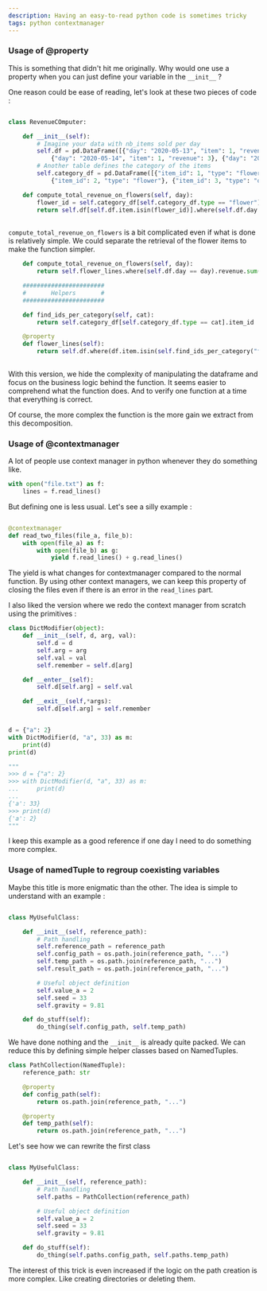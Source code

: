 ```yaml
---
description: Having an easy-to-read python code is sometimes tricky
tags: python contextmanager 
---
```



### Usage of @property

This is something that didn't hit me originally. Why would one use a property when you can just define your variable in the `__init__` ?

One reason could be ease of reading, let's look at these two pieces of code : 


```python

class RevenueCOmputer:

    def __init__(self):
        # Imagine your data with nb_items sold per day
        self.df = pd.DataFrame([{"day": "2020-05-13", "item": 1, "revenue": 10}, 
            {"day": "2020-05-14", "item": 1, "revenue": 3}, {"day": "2020-05-13", "item": 2, "revenue": 5}])
        # Another table defines the category of the items
        self.category_df = pd.DataFrame([{"item_id": 1, "type": "flower"}, 
            {"item_id": 2, "type": "flower"}, {"item_id": 3, "type": "other"}])

    def compute_total_revenue_on_flowers(self, day):
        flower_id = self.category_df[self.category_df.type == "flower"].item_id
        return self.df[self.df.item.isin(flower_id)].where(self.df.day == day).revenue.sum()
        
```

`compute_total_revenue_on_flowers` is a bit complicated even if what is done is relatively simple.
We could separate the retrieval of the flower items to make the function simpler.

```python
    def compute_total_revenue_on_flowers(self, day):
        return self.flower_lines.where(self.df.day == day).revenue.sum()

    #######################
    #       Helpers       #
    #######################

    def find_ids_per_category(self, cat):
        return self.category_df[self.category_df.type == cat].item_id

    @property
    def flower_lines(self):
        return self.df.where(df.item.isin(self.find_ids_per_category("flower")))
    
```

With this version, we hide the complexity of manipulating the dataframe and focus on the business logic behind the function.
It seems easier to comprehend what the function does. And to verify one function at a time that everything is correct.

Of course, the more complex the function is the more gain we extract from this decomposition.


### Usage of @contextmanager

A lot of people use context manager in python whenever they do something like.

```python
with open("file.txt") as f:
    lines = f.read_lines()
```

But defining one is less usual. Let's see a silly example :

```python

@contextmanager
def read_two_files(file_a, file_b):
    with open(file_a) as f:
        with open(file_b) as g:
            yield f.read_lines() + g.read_lines()

```

The yield is what changes for contextmanager compared to the normal function. 
By using other context managers, we can keep this property of closing the files even if there is an error in the `read_lines` part.


I also liked the version where we redo the context manager from scratch using the primitives : 

```python
class DictModifier(object):
    def __init__(self, d, arg, val):
        self.d = d
        self.arg = arg
        self.val = val
        self.remember = self.d[arg]

    def __enter__(self):
        self.d[self.arg] = self.val

    def __exit__(self,*args):
        self.d[self.arg] = self.remember


d = {"a": 2}
with DictModifier(d, "a", 33) as m:
    print(d)
print(d)

"""
>>> d = {"a": 2}
>>> with DictModifier(d, "a", 33) as m:
...     print(d)
...
{'a': 33}
>>> print(d)
{'a': 2}
"""
```

I keep this example as a good reference if one day I need to do something more complex.


### Usage of namedTuple to regroup coexisting variables

Maybe this title is more enigmatic than the other. The idea is simple to understand with an example :

```python

class MyUsefulClass:

    def __init__(self, reference_path):
        # Path handling
        self.reference_path = reference_path
        self.config_path = os.path.join(reference_path, "...")
        self.temp_path = os.path.join(reference_path, "...")
        self.result_path = os.path.join(reference_path, "...")

        # Useful object definition
        self.value_a = 2
        self.seed = 33
        self.gravity = 9.81

    def do_stuff(self):
        do_thing(self.config_path, self.temp_path)

```

We have done nothing and the `__init__` is already quite packed.
We can reduce this by defining simple helper classes based on NamedTuples.

```python
class PathCollection(NamedTuple):
    reference_path: str

    @property
    def config_path(self):
        return os.path.join(reference_path, "...")

    @property
    def temp_path(self):
        return os.path.join(reference_path, "...")
```


Let's see how we can rewrite the first class

```python

class MyUsefulClass:

    def __init__(self, reference_path):
        # Path handling
        self.paths = PathCollection(reference_path)

        # Useful object definition
        self.value_a = 2
        self.seed = 33
        self.gravity = 9.81

    def do_stuff(self):
        do_thing(self.paths.config_path, self.paths.temp_path)
```

The interest of this trick is even increased if the logic on the path creation is more complex. Like creating directories or deleting them.
